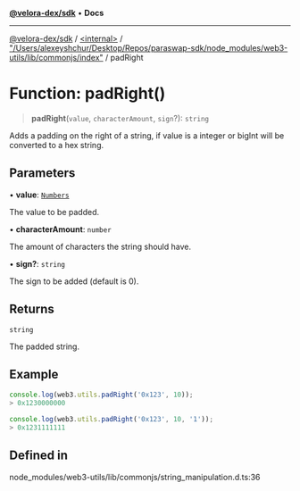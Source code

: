 [**@velora-dex/sdk**](../../../../README.md) • **Docs**

***

[@velora-dex/sdk](../../../../globals.md) / [\<internal\>](../../../README.md) / ["/Users/alexeyshchur/Desktop/Repos/paraswap-sdk/node\_modules/web3-utils/lib/commonjs/index"](../README.md) / padRight

# Function: padRight()

> **padRight**(`value`, `characterAmount`, `sign`?): `string`

Adds a padding on the right of a string, if value is a integer or bigInt will be converted to a hex string.

## Parameters

• **value**: [`Numbers`](../../../type-aliases/Numbers.md)

The value to be padded.

• **characterAmount**: `number`

The amount of characters the string should have.

• **sign?**: `string`

The sign to be added (default is 0).

## Returns

`string`

The padded string.

## Example

```ts
console.log(web3.utils.padRight('0x123', 10));
> 0x1230000000

console.log(web3.utils.padRight('0x123', 10, '1'));
> 0x1231111111
```

## Defined in

node\_modules/web3-utils/lib/commonjs/string\_manipulation.d.ts:36
